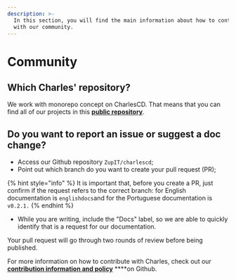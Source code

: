 ```yaml
---
description: >-
  In this section, you will find the main information about how to contribute
  with our community.
---
```


# Community

## **Which Charles' repository?**

We work with monorepo concept on CharlesCD. That means that you can find all of our projects in this [**public repository**](https://github.com/ZupIT/charlescd).

## **Do you want to report an issue or suggest a doc change?** 

* Access our Github repository  `ZupIT/charlescd`;
* Point out which branch do you want to create your pull request \(PR\); 

{% hint style="info" %}
It is important that, before you create a PR, just confirm if the request refers to the correct branch: for English documentation is `englishdocs`and for the Portuguese documentation is `v0.2.1.`
{% endhint %}

* While you are writing, include the "Docs" label, so we are able to quickly identify that is a request for our documentation. 

Your pull request will go through two rounds of review before being published. 

For more information on how to contribute with Charles, check out our [**contribution information and policy**](https://github.com/ZupIT/charlescd/blob/master/CONTRIBUTING.md) ****on Github. 

